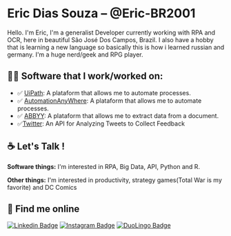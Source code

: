 # Eric Dias Souza – @Eric-BR2001

Hello. I'm Eric, I'm a generalist Developer currently working with RPA and OCR, here in beautiful São José Dos Campos, Brazil. I also have a hobby that is learning a new language so basically this is how i learned russian and germany. I'm a huge nerd/geek and RPG player.

## 👨‍💻 Software that I work/worked on:

* :white_check_mark: [UiPath](https://www.uipath.com/): A plataform that allows me to automate processes.
* :white_check_mark: [AutomationAnyWhere](https://www.automationanywhere.com/): A plataform that allows me to automate processes.
* :white_check_mark: [ABBYY](https://www.abbyy.com/): A plataform that allows me to extract data from a document.
* :white_check_mark:[Twitter](https://developer.twitter.com/en/docs): An API for Analyzing Tweets to Collect Feedback

## :coffee: Let's Talk !

**Software things:** I'm interested in RPA, Big Data, API, Python and R.

**Other things:** I'm interested in productivity, strategy games(Total War is my favorite) and DC Comics

## :telescope: Find me online

[![Linkedin Badge](https://img.shields.io/badge/-LinkedIn-blue?style=flat-square&logo=Linkedin&logoColor=white&link=https://www.linkedin.com/in/eric-dias-souza-6440a7142/)](https://www.linkedin.com/in/eric-dias-souza-6440a7142/)
[![Instagram Badge](https://img.shields.io/badge/-Instagram-BF008C?style=flat-square&logo=Instagram&logoColor=white&link=https://www.instagram.com/eric._souza01/)](https://www.instagram.com/eric._souza01/)
[![DuoLingo Badge](https://img.shields.io/badge/-DuoLingo-green??style=flat-square&logo=DuoLingo&logoColoar=white&link=https://www.duolingo.com/profile/EricDiasSo1)](https://www.duolingo.com/profile/EricDiasSo1)
